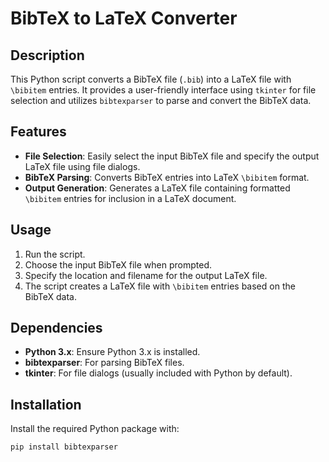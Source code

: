 # BibTeX to LaTeX Converter

## Description

This Python script converts a BibTeX file (`.bib`) into a LaTeX file with `\bibitem` entries. It provides a user-friendly interface using `tkinter` for file selection and utilizes `bibtexparser` to parse and convert the BibTeX data.

## Features

- **File Selection**: Easily select the input BibTeX file and specify the output LaTeX file using file dialogs.
- **BibTeX Parsing**: Converts BibTeX entries into LaTeX `\bibitem` format.
- **Output Generation**: Generates a LaTeX file containing formatted `\bibitem` entries for inclusion in a LaTeX document.

## Usage

1. Run the script.
2. Choose the input BibTeX file when prompted.
3. Specify the location and filename for the output LaTeX file.
4. The script creates a LaTeX file with `\bibitem` entries based on the BibTeX data.

## Dependencies

- **Python 3.x**: Ensure Python 3.x is installed.
- **bibtexparser**: For parsing BibTeX files.
- **tkinter**: For file dialogs (usually included with Python by default).

## Installation

Install the required Python package with:

```bash
pip install bibtexparser
